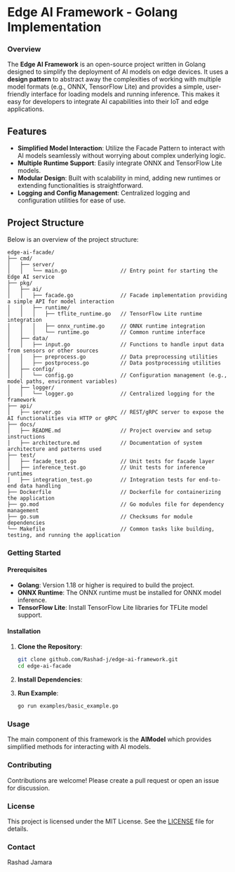 # Edge AI Framework - Golang Implementation

### Overview
The **Edge AI Framework** is an open-source project written in Golang designed to simplify the deployment of AI models on edge devices. It uses a **design pattern** to abstract away the complexities of working with multiple model formats (e.g., ONNX, TensorFlow Lite) and provides a simple, user-friendly interface for loading models and running inference. This makes it easy for developers to integrate AI capabilities into their IoT and edge applications.

## Features
- **Simplified Model Interaction**: Utilize the Facade Pattern to interact with AI models seamlessly without worrying about complex underlying logic.
- **Multiple Runtime Support**: Easily integrate ONNX and TensorFlow Lite models.
- **Modular Design**: Built with scalability in mind, adding new runtimes or extending functionalities is straightforward.
- **Logging and Config Management**: Centralized logging and configuration utilities for ease of use.

## Project Structure
Below is an overview of the project structure:

```
edge-ai-facade/
├── cmd/
│   ├── server/
│   │   └── main.go                 // Entry point for starting the Edge AI service
├── pkg/
│   ├── ai/
│   │   ├── facade.go               // Facade implementation providing a simple API for model interaction
│   │   ├── runtime/
│   │   │   ├── tflite_runtime.go   // TensorFlow Lite runtime integration
│   │   │   ├── onnx_runtime.go     // ONNX runtime integration
│   │   │   └── runtime.go          // Common runtime interface
│   ├── data/
│   │   ├── input.go                // Functions to handle input data from sensors or other sources
│   │   ├── preprocess.go           // Data preprocessing utilities
│   │   ├── postprocess.go          // Data postprocessing utilities
│   ├── config/
│   │   └── config.go               // Configuration management (e.g., model paths, environment variables)
│   ├── logger/
│   │   └── logger.go               // Centralized logging for the framework
├── api/
│   ├── server.go                   // REST/gRPC server to expose the AI functionalities via HTTP or gRPC
├── docs/
│   ├── README.md                   // Project overview and setup instructions
│   ├── architecture.md             // Documentation of system architecture and patterns used
├── test/
│   ├── facade_test.go              // Unit tests for facade layer
│   ├── inference_test.go           // Unit tests for inference runtimes
│   ├── integration_test.go         // Integration tests for end-to-end data handling
├── Dockerfile                      // Dockerfile for containerizing the application
├── go.mod                          // Go modules file for dependency management
├── go.sum                          // Checksums for module dependencies
└── Makefile                        // Common tasks like building, testing, and running the application
```

### Getting Started

#### Prerequisites
- **Golang**: Version 1.18 or higher is required to build the project.
- **ONNX Runtime**: The ONNX runtime must be installed for ONNX model inference.
- **TensorFlow Lite**: Install TensorFlow Lite libraries for TFLite model support.

#### Installation

1. **Clone the Repository**:
    ```sh
    git clone github.com/Rashad-j/edge-ai-framework.git
    cd edge-ai-facade
    ```

2. **Install Dependencies**:

3. **Run Example**:
    ```sh
    go run examples/basic_example.go
    ```

### Usage
The main component of this framework is the **AIModel** which provides simplified methods for interacting with AI models.

### Contributing
Contributions are welcome! Please create a pull request or open an issue for discussion.

### License
This project is licensed under the MIT License. See the [LICENSE](LICENSE) file for details.

### Contact
Rashad Jamara


